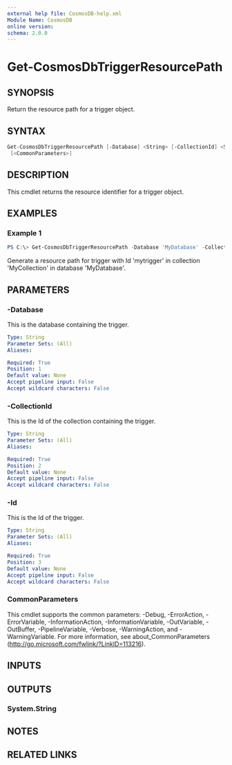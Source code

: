 ```yaml
---
external help file: CosmosDB-help.xml
Module Name: CosmosDB
online version:
schema: 2.0.0
---
```


# Get-CosmosDbTriggerResourcePath

## SYNOPSIS

Return the resource path for a trigger object.

## SYNTAX

```powershell
Get-CosmosDbTriggerResourcePath [-Database] <String> [-CollectionId] <String> [-Id] <String>
 [<CommonParameters>]
```

## DESCRIPTION

This cmdlet returns the resource identifier for a
trigger object.

## EXAMPLES

### Example 1

```powershell
PS C:\> Get-CosmosDbTriggerResourcePath -Database 'MyDatabase' -CollectionId 'MyCollection' -Id 'sp_batch'
```

Generate a resource path for trigger with Id 'mytrigger'
in collection 'MyCollection' in database 'MyDatabase'.

## PARAMETERS

### -Database

This is the database containing the trigger.

```yaml
Type: String
Parameter Sets: (All)
Aliases:

Required: True
Position: 1
Default value: None
Accept pipeline input: False
Accept wildcard characters: False
```

### -CollectionId

This is the Id of the collection containing the trigger.

```yaml
Type: String
Parameter Sets: (All)
Aliases:

Required: True
Position: 2
Default value: None
Accept pipeline input: False
Accept wildcard characters: False
```

### -Id

This is the Id of the trigger.

```yaml
Type: String
Parameter Sets: (All)
Aliases:

Required: True
Position: 3
Default value: None
Accept pipeline input: False
Accept wildcard characters: False
```

### CommonParameters

This cmdlet supports the common parameters: -Debug, -ErrorAction, -ErrorVariable, -InformationAction, -InformationVariable, -OutVariable, -OutBuffer, -PipelineVariable, -Verbose, -WarningAction, and -WarningVariable.
For more information, see about_CommonParameters (http://go.microsoft.com/fwlink/?LinkID=113216).

## INPUTS

## OUTPUTS

### System.String

## NOTES

## RELATED LINKS
